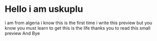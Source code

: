 # Hello i am uskuplu 
i am from algeria 
i know this is the first time i write this preview
but you know 
you must learn to get
this is the life 
thanks you to read this small preview 
And Bye
